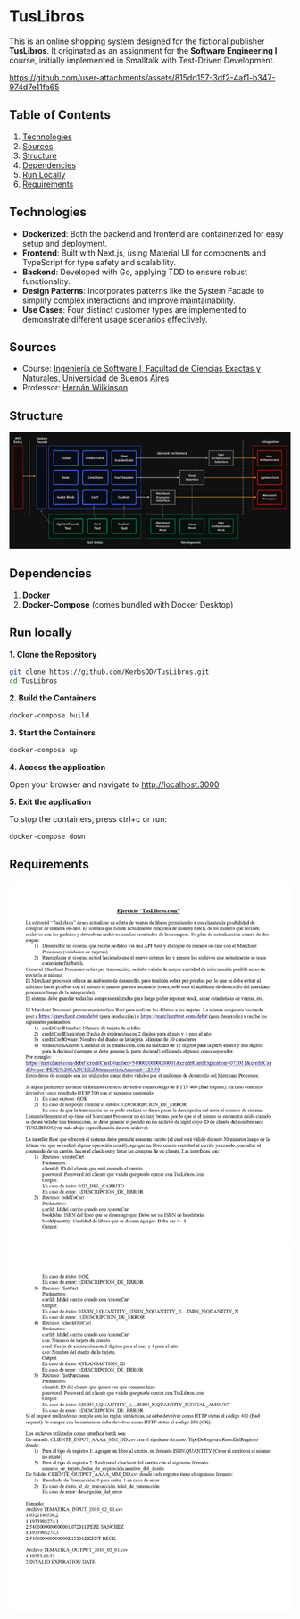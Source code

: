 # TusLibros

This is an online shopping system designed for the fictional publisher **TusLibros**. It originated as an assignment for the **Software Engineering I** course, initially implemented in Smalltalk with Test-Driven Development.


https://github.com/user-attachments/assets/815dd157-3df2-4af1-b347-974d7e11fa65


## Table of Contents

1. [Technologies](#technologies)
2. [Sources](#sources)
3. [Structure](#structure)
4. [Dependencies](#dependencies)
5. [Run Locally](#run-locally)
6. [Requirements](#requirements)

## Technologies

- **Dockerized**: Both the backend and frontend are containerized for easy setup and deployment.
- **Frontend**: Built with Next.js, using Material UI for components and TypeScript for type safety and scalability.
- **Backend**: Developed with Go, applying TDD to ensure robust functionality.
- **Design Patterns**: Incorporates patterns like the System Facade to simplify complex interactions and improve maintainability.
- **Use Cases**: Four distinct customer types are implemented to demonstrate different usage scenarios effectively.

## Sources

- Course: [Ingeniería de Software I, Facultad de Ciencias Exactas y Naturales, Universidad de Buenos Aires](https://www.isw2.com.ar/)
- Professor: [Hernán Wilkinson](https://x.com/HernanWilkinson)

## Structure

![Arquitectura](assets/Architecture.png)

## Dependencies

1. **Docker**
2. **Docker-Compose** (comes bundled with Docker Desktop)

## Run locally

**1. Clone the Repository**

```bash
git clone https://github.com/KerbsOD/TusLibros.git
cd TusLibros
```

**2. Build the Containers**

```bash
docker-compose build
```

**3. Start the Containers**

```bash
docker-compose up
```

**4. Access the application**

Open your browser and navigate to [http://localhost:3000](http://localhost:3000)

**5. Exit the application**

To stop the containers, press ctrl+c or run:

```bash
docker-compose down
```

## Requirements

![Enunciado1](assets/Enunciado1.jpg)
![Enunciado2](assets/Enunciado2.jpg)

